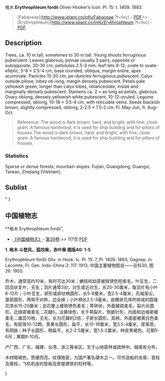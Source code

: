 格木 **Erythrophleum fordii** Oliver Hooker’s Icon. Pl. 15: t. 1409. 1883.

> [Fabaceae](http://www.iplant.cn/info/Fabaceae ?t=foc) - [PDF](http://iplant.cn/foc/pdf/Fabaceae.pdf)>>[Erythrophleum](http://www.iplant.cn/info/Erythrophleum ?t=foc) - [PDF](http://www.iplant.cn/foc/pdf/Erythrophleum.pdf)

## Description

Trees, ca. 10 m tall, sometimes to 30 m tall. Young shoots ferruginous puberulent. Leaves glabrous; pinnae usually 3 pairs, opposite or subopposite, 20-30 cm; petiolules 2.5-3 mm; leaf-lets 8-12, ovate to ovate-elliptic, 5-8 × 2.5-4 cm, base rounded, oblique, margin entire, apex acuminate. Panicles 15-20 cm; pe-duncles ferruginous pubescent. Calyx outside pilose; lobes ob-long, margin densely pubescent. Petals pale yellowish green, longer than calyx lobes, oblanceolate, inside and marginally densely pubescent. Stamens ca. 2 × as long as petals, glabrous. Ovary oblong, densely yellowish white pubescent, 10-12-ovuled. Legume compressed, oblong, 10-18 × 3.5-4 cm, with reticulate veins. Seeds blackish brown, slightly compressed, oblong, 2-2.5 × 1.5-2 cm. Fl. May-Jun, fr. Aug-Oct.

> Reference: 
> The wood is dark brown, hard, and bright, with fine, close grain. A famous hardwood, it is used for ship building and for pillars of houses.The wood is dark brown, hard, and bright, with fine, close grain. A famous hardwood, it is used for ship building and for pillars of houses.

### Statistics
Sparse or dense forests, mountain slopes. Fujian, Guangdong, Guangxi, Taiwan, Zhejiang [Vietnam].

## Sublist
"
}
## 中国植物志

**格木 Erythrophleum fordii",

* [《中国植物志》](http://www.iplant.cn/frps)- [第39卷](http://www.iplant.cn/frps/vol/39) >> 117页 [PDF](http://www.iplant.cn/frps/pdf/39/117a.PDF)

**1. 格木 斗登风，孤坟柴，赤叶柴 图版40: 1-5**

Erythrophleum fordii Oliv. in Hook. Ic. Pl. 15: 7, Pl. 1409. 1883; Gagnep. in Lecomte, Fl. Gen. Indo-Chine 2: 117. 1913; 中国主要植物图说——豆科30, 图26. 1955.

乔木，通常高约10米，有时可达30米；嫩枝和幼芽被铁锈色短柔毛。叶互生，二回羽状复叶，无毛；羽片通常3对，对生或近对生，长20-30厘米，每羽片有小叶8-12片；小叶互生，卵形或卵状椭圆形，长5-8厘米，宽2.5-4厘米，先端渐尖，基部圆形，两侧不对称，边全缘；小叶柄长2.5-3毫米。由穗状花序所排成的圆锥花序长15-20厘米；总花梗上被铁锈色柔毛；萼钟状，外面被疏柔毛，裂片长圆形，边缘密被柔毛；花瓣5，淡黄绿色，长于萼裂片，倒披针形，内面和边缘密被柔毛；雄蕊10枚，无毛，长为花瓣的2倍；子房长圆形，具柄，外面密被黄白色柔毛，有胚珠10-12颗。荚果长圆形，扁平，长10-18厘米，宽3.5-4厘米，厚革质，有网脉；种子长圆形，稍扁平，长2-2.5厘米，宽1.5-2厘米，种皮黑褐色。花期5-6月；果期8-10月。

产广西、广东、福建、台湾、浙江等省区。生于山地密林或疏林中。越南有分布。

木材暗褐色，质硬而亮，纹理致密，为国产著名硬木之一。可作造船的龙骨、首柱及尾柱，飞机机座的垫板及房屋建筑的柱材等。

}